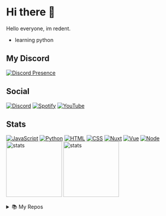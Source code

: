 # Hi there 👋
Hello everyone, im redent.
- learning python
## My Discord 
[![Discord Presence](https://lanyard.cnrad.dev/api/574645568320700494?animated=true)](https://discord.com/users/574645568320700494)
## Social 
[![Discord](https://img.shields.io/badge/%20-Discord-5865F2?style=for-the-badge&logo=discord&logoColor=white)](https://discord.com/users/574645568320700494) [![Spotify](https://img.shields.io/badge/%20-Spotify-green?style=for-the-badge&logo=spotify&logoColor=white)](https://open.spotify.com/user/ymrbbwxe8e4rcyil6v8kd8a2x) [![YouTube](https://img.shields.io/badge/%20-YouTube-FF0000?style=for-the-badge&logo=youtube&logoColor=white)](https://youtube.com/redent)
## Stats
[![JavaScript](https://img.shields.io/badge/%20-Javascript-555555?style=for-the-badge&logo=javascript)](https://www.javascript.com)
[![Python](https://img.shields.io/badge/%20-Python-555555?style=for-the-badge&logo=python)](https://www.python.org)
[![HTML](https://img.shields.io/badge/%20-Html-555555?style=for-the-badge&logo=html5)](https://html.com)
[![CSS](https://img.shields.io/badge/%20-Css-555555?style=for-the-badge&logo=css3)](https://www.w3.org/Style/CSS/Overview.en.html)
[![Nuxt](https://img.shields.io/badge/%20-Nuxt.js-555555?style=for-the-badge&logo=nuxt.js)](https://nuxtjs.org)
[![Vue](https://img.shields.io/badge/%20-Vue-555555?style=for-the-badge&logo=vue.js)](https://vuejs.org)
[![Node](https://img.shields.io/badge/%20-Node.js-555555?style=for-the-badge&logo=node.js)](https://nodejs.org)
<a href="https://github.com/redentdev"><img src="https://github-readme-stats.vercel.app/api?username=redentdev&how_icons=true&theme=react" width="%100" height="150px" alt="stats"/></a>
<img src="https://github-readme-stats.vercel.app/api/top-langs/?username=redentdev&theme=react&layout=compact" width="%100" height="150px" alt="stats"/>

<details>
<summary>📚 My Repos</summary>

 - [Invite Info API](https://github.com/redentdev/invite-info-api)
 - [Discord.JS Template](https://github.com/redentdev/discordjs-template)
 - [Aoi.JS Template](https://github.com/redentdev/aoijs-template)
 - [Döviz API](https://github.com/redentdev/doviz-api)

</details>

<!--
**redentdev/redentdev** is a ✨ _special_ ✨ repository because its `README.md` (this file) appears on your GitHub profile.

Here are some ideas to get you started:

- 🔭 I’m currently working on ...
- 🌱 I’m currently learning ...
- 👯 I’m looking to collaborate on ...
- 🤔 I’m looking for help with ...
- 💬 Ask me about ...
- 📫 How to reach me: ...
- 😄 Pronouns: ...
- ⚡ Fun fact: ...
-->
